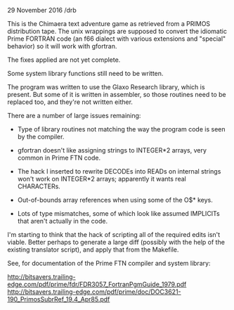 29 November 2016 /drb

This is the Chimaera text adventure game as retrieved from a PRIMOS
distribution tape.  The unix wrappings are supposed to convert the
idiomatic Prime FORTRAN code (an f66 dialect with various extensions
and "special" behavior) so it will work with gfortran.

The fixes applied are not yet complete.

Some system library functions still need to be written.

The program was written to use the Glaxo Research library, which is
present.  But some of it is written in assembler, so those routines
need to be replaced too, and they're not written either.

There are a number of large issues remaining:

*	Type of library routines not matching the way the program code is
	seen by the compiler.

*	gfortran doesn't like assigning strings to INTEGER*2 arrays, very
	common in Prime FTN code.
*	The hack I inserted to rewrite DECODEs into READs on internal
	strings won't work on INTEGER*2 arrays; apparently it wants real
	CHARACTERs.
*	Out-of-bounds array references when using some of the O$* keys.
*	Lots of type mismatches, some of which look like assumed IMPLICITs
	that aren't actually in the code.

I'm starting to think that the hack of scripting all of the required
edits isn't viable.  Better perhaps to generate a large diff (possibly
with the help of the existing translator script), and apply that from
the Makefile.

See, for documentation of the Prime FTN compiler and system library:

http://bitsavers.trailing-edge.com/pdf/prime/fdr/FDR3057_FortranPgmGuide_1979.pdf
http://bitsavers.trailing-edge.com/pdf/prime/doc/DOC3621-190_PrimosSubrRef_19.4_Apr85.pdf

